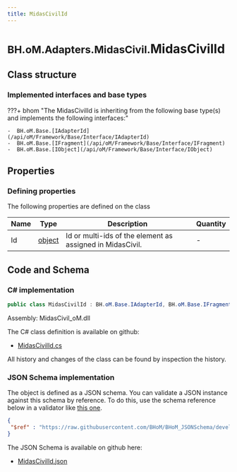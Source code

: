 ```yaml
---
title: MidasCivilId
---
```


# <small>BH.oM.Adapters.MidasCivil.</small>**MidasCivilId**



## Class structure

### Implemented interfaces and base types

???+ bhom "The MidasCivilId is inheriting from the following base type(s) and implements the following interfaces:"

    -  BH.oM.Base.[IAdapterId](/api/oM/Framework/Base/Interface/IAdapterId)
    -  BH.oM.Base.[IFragment](/api/oM/Framework/Base/Interface/IFragment)
    -  BH.oM.Base.[IObject](/api/oM/Framework/Base/Interface/IObject)


## Properties



### Defining properties

The following properties are defined on the class

| Name             | Type             | Description      | Quantity         |
|------------------|------------------|------------------|------------------|
| Id | [object](https://learn.microsoft.com/en-us/dotnet/api/System.Object?view=netstandard-2.0) | Id or multi-ids of the element as assigned in MidasCivil. | - |


## Code and Schema

### C# implementation

``` C# title="C#"
public class MidasCivilId : BH.oM.Base.IAdapterId, BH.oM.Base.IFragment, BH.oM.Base.IObject
```

Assembly: MidasCivil_oM.dll

The C# class definition is available on github:

- [MidasCivilId.cs](https://github.com/BHoM/MidasCivil_Toolkit/blob/develop/MidasCivil_oM/Fragments\MidasCivilId.cs)

All history and changes of the class can be found by inspection the history.
### JSON Schema implementation

The object is defined as a JSON schema. You can validate a JSON instance against this schema by reference. To do this, use the schema reference below in a validator like [this one](https://www.jsonschemavalidator.net/).

``` json title="JSON Schema"
{
 "$ref" : "https://raw.githubusercontent.com/BHoM/BHoM_JSONSchema/develop/MidasCivil_oM/MidasCivilId.json"
}
```

The JSON Schema is available on github here:

- [MidasCivilId.json](https://github.com/BHoM/BHoM_JSONSchema/blob/develop/MidasCivil_oM/MidasCivilId.json)

